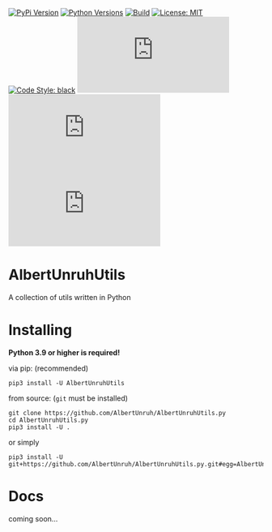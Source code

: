 [![PyPi Version](https://img.shields.io/pypi/v/AlbertUnruhUtils)](https://pypi.org/project/AlbertUnruhUtils)
[![Python Versions](https://img.shields.io/pypi/pyversions/AlbertUnruhUtils)](https://pypi.org/project/AlbertUnruhUtils)
[![Build](https://img.shields.io/github/workflow/status/AlbertUnruh/AlbertUnruhUtils.py/Upload%20Python%20Package)](https://github.com/AlbertUnruh/AlbertUnruhUtils.py/actions/workflows/python-publish.yml)
[![License: MIT](https://img.shields.io/pypi/l/AlbertUnruhUtils)](https://choosealicense.com/licenses/mit)
[![Code Style: black](https://img.shields.io/badge/code%20style-black-000000.svg)](https://github.com/psf/black)
[![[tokei.rs - Code Lines]](https://tokei.rs/b1/github/AlbertUnruh/AlbertUnruhUtils.py?category=code)](https://tokei.rs)
[![[tokei.rs - Total Lines]](https://tokei.rs/b1/github/AlbertUnruh/AlbertUnruhUtils.py?category=lines)](https://tokei.rs)
[![[tokei.rs - Files]](https://tokei.rs/b1/github/AlbertUnruh/AlbertUnruhUtils.py?category=files)](https://tokei.rs)


# AlbertUnruhUtils
A collection of utils written in Python


# Installing
**Python 3.9 or higher is required!**

via pip: (recommended)
```shell
pip3 install -U AlbertUnruhUtils
```

from source: (`git` must be installed)
```shell
git clone https://github.com/AlbertUnruh/AlbertUnruhUtils.py
cd AlbertUnruhUtils.py
pip3 install -U .
```
or simply
```shell
pip3 install -U git+https://github.com/AlbertUnruh/AlbertUnruhUtils.py.git#egg=AlbertUnruhUtils
```

# Docs
coming soon...
